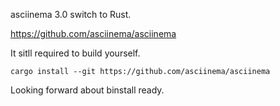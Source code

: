 asciinema 3.0 switch to Rust.

https://github.com/asciinema/asciinema


It sitll required to build yourself.

```
cargo install --git https://github.com/asciinema/asciinema
```

Looking forward about binstall ready.
